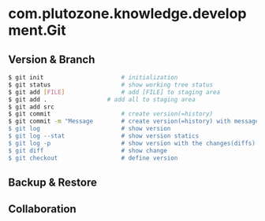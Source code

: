 # com.plutozone.knowledge.development.Git

## Version & Branch
```bash
$ git init						# initialization
$ git status					# show working tree status
$ git add [FILE]				# add [FILE] to staging area
$ git add .					# add all to staging area
$ git add src
$ git commit					# create version(=history)
$ git commit -m "Message		# create version(=history) with message
$ git log						# show version
$ git log --stat				# show version statics
$ git log -p					# show version with the changes(diffs)
$ git diff						# show change
$ git checkout					# define version
```
## Backup & Restore
## Collaboration